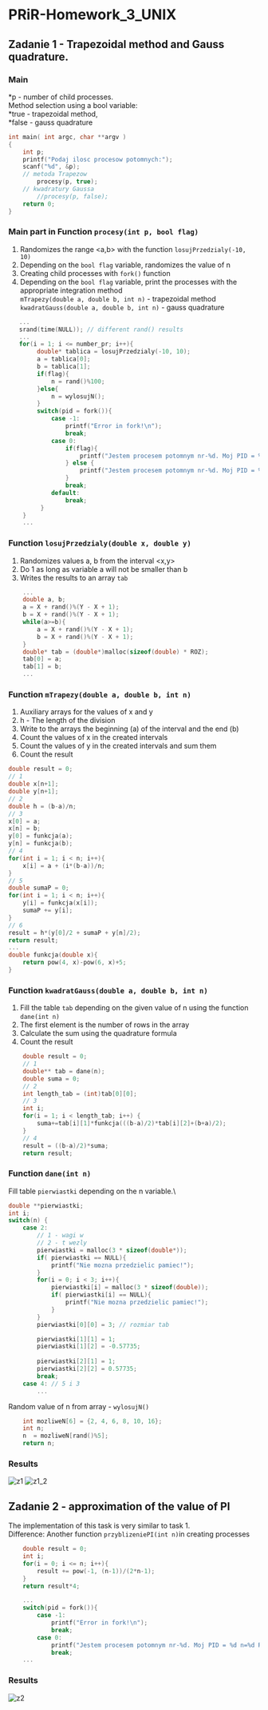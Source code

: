 # PRiR-Homework_3_UNIX
## Zadanie 1 - Trapezoidal method and Gauss quadrature.
### Main 
*p - number of child processes.\
Method selection using a bool variable:\
*true - trapezoidal method,\
*false - gauss quadrature
```c
int main( int argc, char **argv )
{   
    int p;
    printf("Podaj ilosc procesow potomnych:");
    scanf("%d", &p);
    // metoda Trapezow
        procesy(p, true);
    // kwadratury Gaussa
        //procesy(p, false);
    return 0;
}
```
### Main part in Function ```procesy(int p, bool flag)```
1. Randomizes the range <a,b> with the function ```losujPrzedzialy(-10, 10)```
2. Depending on the ```bool flag``` variable, randomizes the value of n
3. Creating child processes with ```fork()``` function
4. Depending on the ```bool flag``` variable, print the processes with the appropriate integration method\
```mTrapezy(double a, double b, int n)``` - trapezoidal method\
```kwadratGauss(double a, double b, int n)``` - gauss quadrature
```c
   ...
   srand(time(NULL)); // different rand() results
   ...
   for(i = 1; i <= number_pr; i++){
        double* tablica = losujPrzedzialy(-10, 10);
        a = tablica[0];
        b = tablica[1];
        if(flag){
            n = rand()%100;
        }else{
            n = wylosujN();
        }
        switch(pid = fork()){
            case -1:
                printf("Error in fork!\n");
                break;
            case 0:
                if(flag){
                    printf("Jestem procesem potomnym nr-%d. Moj PID = %d Metoda Trapezow. Parametry: a = %f, b=%f, n=%d Result = %f numer pid = %d\n\n", i, getpid(), a, b, n, mTrapezy(a, b, n), pid);
                } else {
                    printf("Jestem procesem potomnym nr-%d. Moj PID = %d Kwadratury Gaussa. Parametry: a = %f, b=%f, n=%d Result = %f numer pid = %d\n\n", i, getpid(), a, b, n, kwadratGauss(a, b, n), pid);
                }
                break;
            default:
                break;
         }    
    }
    ...
```
### Function ```losujPrzedzialy(double x, double y)```
1. Randomizes values a, b from the interval <x,y>
2. Do 1 as long as variable a will not be smaller than b
3. Writes the results to an array ```tab```
```c
    ...
    double a, b;
    a = X + rand()%(Y - X + 1); 
    b = X + rand()%(Y - X + 1);
    while(a>=b){
        a = X + rand()%(Y - X + 1); 
        b = X + rand()%(Y - X + 1);
    }
    double* tab = (double*)malloc(sizeof(double) * ROZ);
    tab[0] = a;
    tab[1] = b;
    ...
```
### Function ```mTrapezy(double a, double b, int n)```
1. Auxiliary arrays for the values of x and y
2. h - The length of the division
3. Write to the arrays the beginning (a) of the interval and the end (b)
4. Count the values of x in the created intervals
5. Count the values of y in the created intervals and sum them
6. Count the result
```c
double result = 0;
// 1
double x[n+1];
double y[n+1];
// 2
double h = (b-a)/n;
// 3
x[0] = a;
x[n] = b;
y[0] = funkcja(a);
y[n] = funkcja(b);
// 4
for(int i = 1; i < n; i++){
    x[i] = a + (i*(b-a))/n;
}
// 5
double sumaP = 0;
for(int i = 1; i < n; i++){
    y[i] = funkcja(x[i]);
    sumaP += y[i];
}
// 6
result = h*(y[0]/2 + sumaP + y[n]/2);
return result; 
...
double funkcja(double x){
    return pow(4, x)-pow(6, x)+5;
}
```
### Function ```kwadratGauss(double a, double b, int n)```
1. Fill the table ```tab``` depending on the given value of n using the function ```dane(int n)```
2. The first element is the number of rows in the array
3. Calculate the sum using the quadrature formula
4. Count the result
```c
    double result = 0;
    // 1
    double** tab = dane(n);
    double suma = 0;
    // 2
    int length_tab = (int)tab[0][0];
    // 3
    int i;
    for(i = 1; i < length_tab; i++) {
        suma+=tab[i][1]*funkcja(((b-a)/2)*tab[i][2]+(b+a)/2);
    }
    // 4
    result = ((b-a)/2)*suma;
    return result;
```
### Function ```dane(int n)```
Fill table ```pierwiastki``` depending on the n variable.\
```c
double **pierwiastki;
int i;
switch(n) {
    case 2:
        // 1 - wagi w
        // 2 - t wezly
        pierwiastki = malloc(3 * sizeof(double*));
        if( pierwiastki == NULL){
            printf("Nie mozna przedzielic pamiec!");
        }
        for(i = 0; i < 3; i++){
            pierwiastki[i] = malloc(3 * sizeof(double));
            if( pierwiastki[i] == NULL){
                printf("Nie mozna przedzielic pamiec!");
            }
        }
        pierwiastki[0][0] = 3; // rozmiar tab

        pierwiastki[1][1] = 1;
        pierwiastki[1][2] = -0.57735;
        
        pierwiastki[2][1] = 1;
        pierwiastki[2][2] = 0.57735;
        break;
    case 4: // 5 i 3
        ...
```
Random value of n from array - ```wylosujN()```
```c
    int mozliweN[6] = {2, 4, 6, 8, 10, 16};
    int n;
    n  = mozliweN[rand()%5];
    return n;
```
### Results
![z1](https://user-images.githubusercontent.com/72127610/142624594-79844419-ef71-4ae3-aa4d-a697a608b25f.png)
![z1_2](https://user-images.githubusercontent.com/72127610/142624635-33e6fa51-5420-41b4-9609-95cc309db1ee.png)
## Zadanie 2 - approximation of the value of PI
The implementation of this task is very similar to task 1.\
Difference:
Another function ```przyblizeniePI(int n)```in creating processes
```c
    double result = 0;
    int i;
    for(i = 0; i <= n; i++){
        result += pow(-1, (n-1))/(2*n-1);   
    }
    return result*4;
```
```c
    ...
    switch(pid = fork()){
        case -1:
            printf("Error in fork!\n");
            break;
        case 0:
            printf("Jestem procesem potomnym nr-%d. Moj PID = %d n=%d Result PI= %f numer pid = %d\n\n", i, getpid(), n, przyblizeniePI(n), pid);
            break;
    ...
```
### Results
![z2](https://user-images.githubusercontent.com/72127610/142624657-1af74f8d-d29f-450a-9e24-fd8edbea2753.png)
